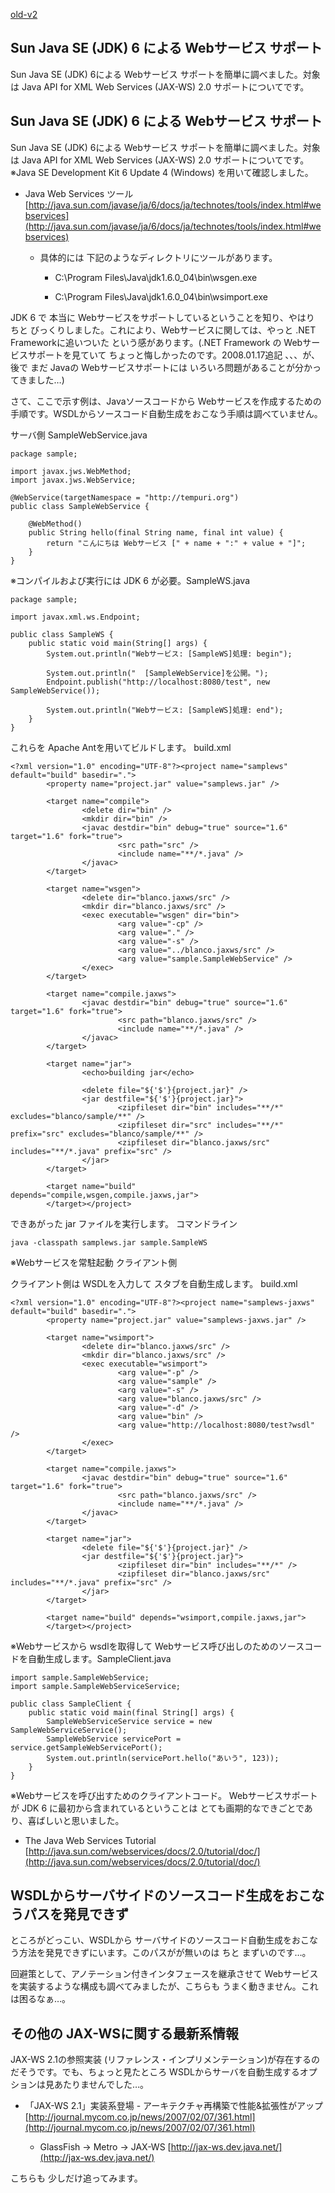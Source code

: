 [old-v2](ig080116-orig.html)

## Sun Java SE (JDK) 6 による Webサービス サポート

Sun Java SE (JDK) 6による Webサービス サポートを簡単に調べました。対象は Java API for XML Web Services (JAX-WS) 2.0 サポートについてです。


## Sun Java SE (JDK) 6 による Webサービス サポート

Sun Java SE (JDK) 6による Webサービス サポートを簡単に調べました。対象は Java API for XML Web Services
(JAX-WS) 2.0 サポートについてです。※Java SE Development Kit 6 Update 4 (Windows) を用いて確認しました。

* Java Web Services ツール
  [http://java.sun.com/javase/ja/6/docs/ja/technotes/tools/index.html#webservices](http://java.sun.com/javase/ja/6/docs/ja/technotes/tools/index.html#webservices)
  
  * 具体的には 下記のようなディレクトリにツールがあります。
    
    * C:\Program Files\Java\jdk1.6.0_04\bin\wsgen.exe
      
    * C:\Program Files\Java\jdk1.6.0_04\bin\wsimport.exe
    

  

JDK 6 で 本当に Webサービスをサポートしているということを知り、やはり ちと びっくりしました。これにより、Webサービスに関しては、やっと .NET Frameworkに追いついた という感があります。(.NET Framework の Webサービスサポートを見ていて ちょっと悔しかったのです。2008.01.17追記 、、、が、後で まだ Javaの Webサービスサポートには いろいろ問題があることが分かってきました…)

さて、ここで示す例は、Javaソースコードから Webサービスを作成するための手順です。WSDLからソースコード自動生成をおこなう手順は調べていません。

サーバ側
SampleWebService.java

      
```
package sample;

import javax.jws.WebMethod;
import javax.jws.WebService;

@WebService(targetNamespace = "http://tempuri.org")
public class SampleWebService {

    @WebMethod()
    public String hello(final String name, final int value) {
        return "こんにちは Webサービス [" + name + ":" + value + "]";
    }
}
```

      
※コンパイルおよび実行には JDK 6 が必要。SampleWS.java

      
```
package sample;

import javax.xml.ws.Endpoint;

public class SampleWS {
    public static void main(String[] args) {
        System.out.println("Webサービス: [SampleWS]処理: begin");

        System.out.println("  [SampleWebService]を公開。");
        Endpoint.publish("http://localhost:8080/test", new SampleWebService());

        System.out.println("Webサービス: [SampleWS]処理: end");
    }
}
```

      

これらを Apache Antを用いてビルドします。
build.xml

      
```
<?xml version="1.0" encoding="UTF-8"?><project name="samplews" default="build" basedir=".">
        <property name="project.jar" value="samplews.jar" />

        <target name="compile">
                <delete dir="bin" />
                <mkdir dir="bin" />
                <javac destdir="bin" debug="true" source="1.6" target="1.6" fork="true">
                        <src path="src" />
                        <include name="**/*.java" />
                </javac>
        </target>

        <target name="wsgen">
                <delete dir="blanco.jaxws/src" />
                <mkdir dir="blanco.jaxws/src" />
                <exec executable="wsgen" dir="bin">
                        <arg value="-cp" />
                        <arg value="." />
                        <arg value="-s" />
                        <arg value="../blanco.jaxws/src" />
                        <arg value="sample.SampleWebService" />
                </exec>
        </target>

        <target name="compile.jaxws">
                <javac destdir="bin" debug="true" source="1.6" target="1.6" fork="true">
                        <src path="blanco.jaxws/src" />
                        <include name="**/*.java" />
                </javac>
        </target>

        <target name="jar">
                <echo>building jar</echo>

                <delete file="${'$'}{project.jar}" />
                <jar destfile="${'$'}{project.jar}">
                        <zipfileset dir="bin" includes="**/*" excludes="blanco/sample/**" />
                        <zipfileset dir="src" includes="**/*" prefix="src" excludes="blanco/sample/**" />
                        <zipfileset dir="blanco.jaxws/src" includes="**/*.java" prefix="src" />
                </jar>
        </target>

        <target name="build" depends="compile,wsgen,compile.jaxws,jar">
        </target></project>
```

      

できあがった jar ファイルを実行します。
コマンドライン

      
```
java -classpath samplews.jar sample.SampleWS
```

      
※Webサービスを常駐起動
クライアント側

クライアント側は WSDLを入力して スタブを自動生成します。
build.xml

      
```
<?xml version="1.0" encoding="UTF-8"?><project name="samplews-jaxws" default="build" basedir=".">
        <property name="project.jar" value="samplews-jaxws.jar" />

        <target name="wsimport">
                <delete dir="blanco.jaxws/src" />
                <mkdir dir="blanco.jaxws/src" />
                <exec executable="wsimport">
                        <arg value="-p" />
                        <arg value="sample" />
                        <arg value="-s" />
                        <arg value="blanco.jaxws/src" />
                        <arg value="-d" />
                        <arg value="bin" />
                        <arg value="http://localhost:8080/test?wsdl" />
                </exec>
        </target>

        <target name="compile.jaxws">
                <javac destdir="bin" debug="true" source="1.6" target="1.6" fork="true">
                        <src path="blanco.jaxws/src" />
                        <include name="**/*.java" />
                </javac>
        </target>

        <target name="jar">
                <delete file="${'$'}{project.jar}" />
                <jar destfile="${'$'}{project.jar}">
                        <zipfileset dir="bin" includes="**/*" />
                        <zipfileset dir="blanco.jaxws/src" includes="**/*.java" prefix="src" />
                </jar>
        </target>

        <target name="build" depends="wsimport,compile.jaxws,jar">
        </target></project>
```

      
※Webサービスから wsdlを取得して Webサービス呼び出しのためのソースコードを自動生成します。SampleClient.java

      
```
import sample.SampleWebService;
import sample.SampleWebServiceService;

public class SampleClient {
    public static void main(final String[] args) {
        SampleWebServiceService service = new SampleWebServiceService();
        SampleWebService servicePort = service.getSampleWebServicePort();
        System.out.println(servicePort.hello("あいう", 123));
    }
}
```

      
※Webサービスを呼び出すためのクライアントコード。
Webサービスサポートが JDK 6 に最初から含まれているということは とても画期的なできごとであり、喜ばしいと思いました。

* The Java Web Services Tutorial
  [http://java.sun.com/webservices/docs/2.0/tutorial/doc/](http://java.sun.com/webservices/docs/2.0/tutorial/doc/)

## WSDLからサーバサイドのソースコード生成をおこなうパスを発見できず

ところがどっこい、WSDLから サーバサイドのソースコード自動生成をおこなう方法を発見できずにいます。このパスがが無いのは ちと まずいのです…。

回避策として、アノテーション付きインタフェースを継承させて Webサービスを実装するような構成も調べてみましたが、こちらも うまく動きません。これは困るなぁ…。

## その他の JAX-WSに関する最新系情報

JAX-WS 2.1の参照実装 (リファレンス・インプリメンテーション)が存在するのだそうです。でも、ちょっと見たところ WSDLからサーバを自動生成するオプションは見あたりませんでした…。

* 「JAX-WS 2.1」実装系登場 - アーキテクチャ再構築で性能&拡張性がアップ
  [http://journal.mycom.co.jp/news/2007/02/07/361.html](http://journal.mycom.co.jp/news/2007/02/07/361.html)
  
  * GlassFish -> Metro -> JAX-WS
    [http://jax-ws.dev.java.net/](http://jax-ws.dev.java.net/)
  

こちらも 少しだけ追ってみます。